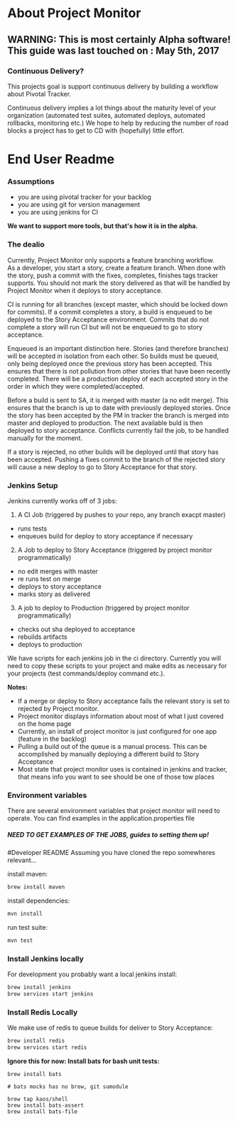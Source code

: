 # About Project Monitor
## WARNING: This is most certainly Alpha software! This guide was last touched on : May 5th, 2017

### Continuous Delivery?
This projects goal is support continuous delivery by building a workflow about Pivotal Tracker.  

Continuous delivery implies a lot things about the maturity level of your organization (automated test suites, automated deploys, automated rollbacks, monitoring etc.)  We hope to help by reducing the number of road blocks a project has to get to CD with (hopefully) little effort.

# End User Readme
### Assumptions
* you are using pivotal tracker for your backlog
* you are using git for version management
* you are using jenkins for CI

**We want to support more tools, but that's how it is in the alpha.**

### The dealio
Currently, Project Monitor only supports a feature branching workflow.  
As a developer, you start a story, create a feature branch.  When done with the story, push a commit with the fixes, completes, finishes tags tracker supports.  You should not mark the  story delivered as that will be handled by Project Monitor when it deploys to story acceptance.

CI is running for all branches (except master, which should be locked down for commits).  If a commit completes a story, a build is enqueued to be deployed to the Story Acceptance environment.  Commits that do not complete a story will run CI but will not be enqueued to go to story acceptance.

Enqueued is an important distinction here.  Stories (and therefore branches) will be accepted in isolation from each other.  So builds must be queued, only being deployed once the previous story has been accepted. This ensures that there is not pollution from other stories that have been recently completed.  There will be a production deploy of each accepted story in the order in which they were completed/accepted.

Before a build is sent to SA, it is merged with master (a no edit merge).  This ensures that the branch is up to date with previously deployed stories.  Once the story has been accepted by the PM in tracker the branch is merged into master and deployed to production.  The next available buld is then deployed to story acceptance.  Conflicts currently fail the job, to be handled manually for the moment.

If a story is rejected, no other builds will be deployed until that story has been accepted.  Pushing a fixes commit to the branch of the rejected story will cause a new deploy to go to Story Acceptance for that story.

### Jenkins Setup
Jenkins currently works off of 3 jobs:
1. A CI Job (triggered by pushes to your repo, any branch exacpt master)
 * runs tests
 * enqueues build for deploy to story acceptance if necessary
2. A Job to deploy to Story Acceptance (triggered by project monitor programmatically)
 * no edit merges with master
 * re runs test on merge
 * deploys to story acceptance
 * marks story as delivered
3. A job to deploy to Production (triggered by project monitor programmatically)
 * checks out sha deployed to acceptance
 * rebuilds artifacts
 * deploys to production

We have scripts for each jenkins job in the ci directory. Currently you will need to copy these scripts to your project and make edits as necessary for your projects (test commands/deploy command etc.).  

**Notes:**
 * If a merge or deploy to Story acceptance fails the relevant story is set to rejected by Project monitor.
 * Project monitor displays information about most of what I just covered on the home page
 * Currently, an install of project monitor is just configured for one app (feature in the backlog)
 * Pulling a build out of the queue is a manual process. This can be accomplished by manually deploying a different build to Story Acceptance
 * Most state that project monitor uses is contained in jenkins and tracker, that means info you want to see should be one of those tow places
 

### Environment variables
There are several environment variables that project monitor will need to operate.  You can find examples in the application.properties file


##### NEED TO GET EXAMPLES OF THE JOBS, guides to setting them up!

#Developer README
Assuming you have cloned the repo somewheres relevant...

install maven:
```bash
brew install maven
```

install dependencies:
```bash
mvn install
```

run test suite:
```bash
mvn test
```

### Install Jenkins locally
For development you probably want a local jenkins install:
```bash
brew install jenkins
brew services start jenkins
```

### Install Redis Locally
We make use of redis to queue builds for deliver to Story Acceptance:
```bash
brew install redis
brew services start redis
```

**Ignore this for now: Install bats for bash unit tests:**
```
brew install bats

# bats mocks has no brew, git sumodule

brew tap kaos/shell
brew install bats-assert
brew install bats-file
```